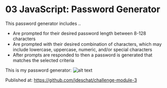 # 03 JavaScript: Password Generator
This password generator includes ..
* Are prompted for their desired password length between 8-128 characters
* Are prompted with their desired combination of characters, which may include lowercase, uppercase, numeric, and/or  special characters
* After prompts are responded to then a password is generated that matches the selected criteria


This is my password generator:
![alt text](https://github.com/jdeschat/challenge-module-3/blob/main/assets/img/passGen_Screenshot.jpg)

Published at: https://github.com/jdeschat/challenge-module-3

